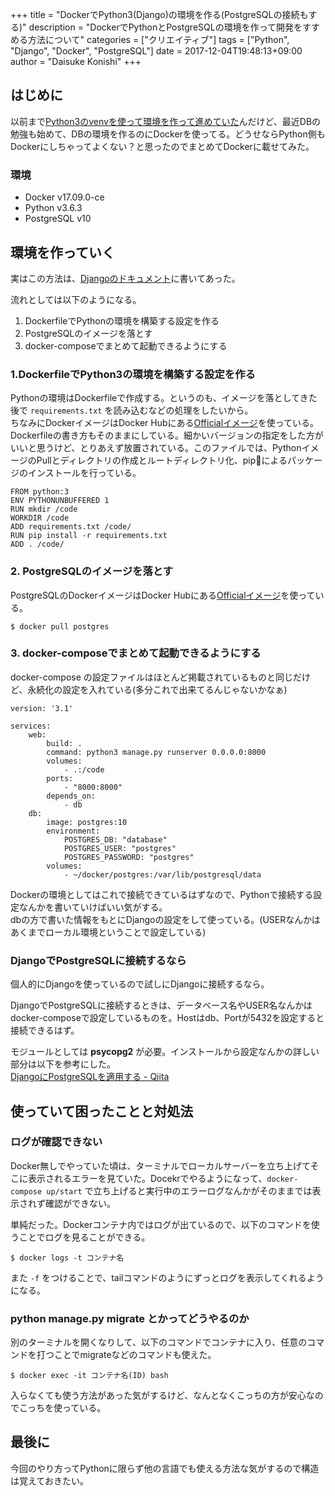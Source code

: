 +++
title = "DockerでPython3(Django)の環境を作る(PostgreSQLの接続もする)"
description = "DockerでPythonとPostgreSQLの環境を作って開発をすすめる方法について"
categories = ["クリエイティブ"]
tags = ["Python", "Django", "Docker", "PostgreSQL"]
date = 2017-12-04T19:48:13+09:00
author = "Daisuke Konishi"
+++


## はじめに
以前まで[Python3のvenvを使って環境を作って進めていた](/post/python-pyvenv.html)んだけど、最近DBの勉強も始めて、DBの環境を作るのにDockerを使ってる。どうせならPython側もDockerにしちゃってよくない？と思ったのでまとめてDockerに載せてみた。

### 環境

- Docker v17.09.0-ce
- Python v3.6.3
- PostgreSQL v10

## 環境を作っていく
実はこの方法は、[Djangoのドキュメント](https://docs.docker.com/compose/django/)に書いてあった。

流れとしては以下のようになる。

1. DockerfileでPythonの環境を構築する設定を作る
2. PostgreSQLのイメージを落とす
3. docker-composeでまとめて起動できるようにする

### 1.DockerfileでPython3の環境を構築する設定を作る
Pythonの環境はDockerfileで作成する。というのも、イメージを落としてきた後で ``requirements.txt`` を読み込むなどの処理をしたいから。  
ちなみにDockerイメージはDocker Hubにある[Officialイメージ](https://hub.docker.com/_/python/)を使っている。  
Dockerfileの書き方もそのままにしている。細かいバージョンの指定をした方がいいと思うけど、とりあえず放置されている。このファイルでは、PythonイメージのPullとディレクトリの作成とルートディレクトリ化、pipによるパッケージのインストールを行っている。

```
FROM python:3
ENV PYTHONUNBUFFERED 1
RUN mkdir /code
WORKDIR /code
ADD requirements.txt /code/
RUN pip install -r requirements.txt
ADD . /code/
```

### 2. PostgreSQLのイメージを落とす
PostgreSQLのDockerイメージはDocker Hubにある[Officialイメージ](https://hub.docker.com/_/postgres/)を使っている。

```
$ docker pull postgres
```

### 3. docker-composeでまとめて起動できるようにする
docker-compose の設定ファイルはほとんど掲載されているものと同じだけど、永続化の設定を入れている(多分これで出来てるんじゃないかなぁ)

```
version: '3.1'

services:
    web:
        build: .
        command: python3 manage.py runserver 0.0.0.0:8000
        volumes:
            - .:/code
        ports:
            - "8000:8000"
        depends_on:
            - db
    db:
        image: postgres:10
        environment:
            POSTGRES_DB: "database"
            POSTGRES_USER: "postgres"
            POSTGRES_PASSWORD: "postgres"
        volumes:
            - ~/docker/postgres:/var/lib/postgresql/data
```

Dockerの環境としてはこれで接続できているはずなので、Pythonで接続する設定なんかを書いていけばいい気がする。  
dbの方で書いた情報をもとにDjangoの設定をして使っている。(USERなんかはあくまでローカル環境ということで設定している)

### DjangoでPostgreSQLに接続するなら
個人的にDjangoを使っているので試しにDjangoに接続するなら。

DjangoでPostgreSQLに接続するときは、データベース名やUSER名なんかはdocker-composeで設定しているものを。Hostはdb、Portが5432を設定すると接続できるはず。

モジュールとしては **psycopg2** が必要。インストールから設定なんかの詳しい部分は以下を参考にした。  
<a href="https://qiita.com/shigechioyo/items/9b5a03ceead6e5ec87ec#django%E3%81%AE%E8%A8%AD%E5%AE%9A%E3%82%92%E5%A4%89%E6%9B%B4%E3%81%99%E3%82%8B" target="_blank">DjangoにPostgreSQLを適用する - Qiita</a>

## 使っていて困ったことと対処法
### ログが確認できない
Docker無しでやっていた頃は、ターミナルでローカルサーバーを立ち上げてそこに表示されるエラーを見ていた。Docekrでやるようになって、``docker-compose up/start`` で立ち上げると実行中のエラーログなんかがそのままでは表示されず確認ができない。

単純だった。Dockerコンテナ内ではログが出ているので、以下のコマンドを使うことでログを見ることができる。

```
$ docker logs -t コンテナ名
```

また ``-f`` をつけることで、tailコマンドのようにずっとログを表示してくれるようになる。

### python manage.py migrate とかってどうやるのか
別のターミナルを開くなりして、以下のコマンドでコンテナに入り、任意のコマンドを打つことでmigrateなどのコマンドも使えた。

```
$ docker exec -it コンテナ名(ID) bash
```

入らなくても使う方法があった気がするけど、なんとなくこっちの方が安心なのでこっちを使っている。

## 最後に
今回のやり方ってPythonに限らず他の言語でも使える方法な気がするので構造は覚えておきたい。
